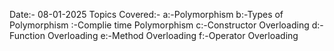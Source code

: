 Date:- 08-01-2025
Topics Covered:- 
a:-Polymorphism 
b:-Types of Polymorphism
      :-Complie time Polymorphism 
c:-Constructor Overloading 
d:-Function Overloading
e:-Method Overloading 
f:-Operator Overloading

